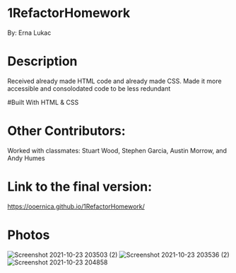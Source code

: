 # 1RefactorHomework
By: Erna Lukac

# Description
Received already made HTML code and already made CSS. Made it more accessible and consolodated code to be less redundant 

#Built With
HTML & CSS

# Other Contributors:
 Worked with classmates: Stuart Wood, Stephen Garcia, Austin Morrow, and Andy Humes 

# Link to the final version:
https://ooernica.github.io/1RefactorHomework/

# Photos
![Screenshot 2021-10-23 203503 (2)](https://user-images.githubusercontent.com/91104984/138578161-38c1f0dc-478a-48db-b3de-dfd791a8cc6f.png)
![Screenshot 2021-10-23 203536 (2)](https://user-images.githubusercontent.com/91104984/138578166-a7b555a6-e85e-480f-846a-6e4dcd21870a.png)
![Screenshot 2021-10-23 204858](https://user-images.githubusercontent.com/91104984/138578265-c042755e-828e-41c2-b8b9-5a5855045d89.png)
